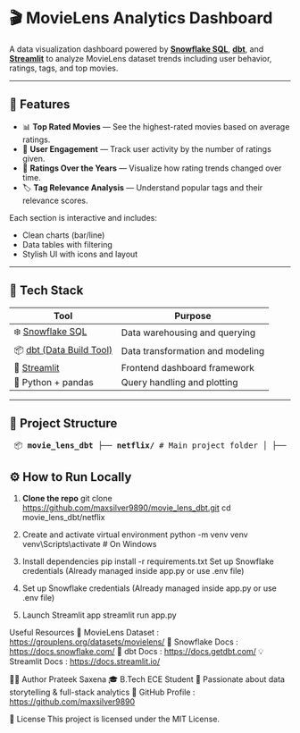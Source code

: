 # 🎬 MovieLens Analytics Dashboard

A data visualization dashboard powered by **[Snowflake SQL](https://docs.snowflake.com/)**, **[dbt](https://docs.getdbt.com/)**, and **[Streamlit](https://streamlit.io/)** to analyze MovieLens dataset trends including user behavior, ratings, tags, and top movies.

---

## 🚀 Features

- 📊 **Top Rated Movies** — See the highest-rated movies based on average ratings.
- 👤 **User Engagement** — Track user activity by the number of ratings given.
- 📅 **Ratings Over the Years** — Visualize how rating trends changed over time.
- 🏷️ **Tag Relevance Analysis** — Understand popular tags and their relevance scores.

Each section is interactive and includes:
- Clean charts (bar/line)
- Data tables with filtering
- Stylish UI with icons and layout

---

## 🧱 Tech Stack

|                      Tool                              | Purpose                                 |
|--------------------------------------------------------|-----------------------------------------|
| ❄️ [Snowflake SQL](https://docs.snowflake.com/)       |  Data warehousing and querying          |
| 📦 [dbt (Data Build Tool)](https://docs.getdbt.com/)  | Data transformation and modeling        |
| 🧠 [Streamlit](https://docs.streamlit.io/)            | Frontend dashboard framework            |
| 🐍 Python + pandas                                    | Query handling and plotting             |

---

## 📁 Project Structure
<pre> 📦 <b>movie_lens_dbt</b> ├── <b>netflix/</b> # Main project folder │ ├── <b>models/</b> # dbt models (SQL transformations) │ │ ├── <b>staging/</b> # Staging models │ │ ├── <b>marts/</b> # Business logic (facts, dims) │ │ └── <b>example/</b> # Example dbt models │ ├── <b>analyses/</b> # dbt analyses (optional) │ ├── <b>tests/</b> # dbt tests (custom or generic) │ ├── <b>snapshots/</b> # Snapshot models (if used) │ ├── <b>seeds/</b> # Raw CSV seed files │ ├── <b>macros/</b> # Reusable dbt macros │ ├── <b>app.py</b> # Streamlit dashboard │ ├── <b>queries.py</b> # SQL query strings for app │ └── <b>.env</b> (🔒 ignored) # Environment variables (credentials, etc.) │ ├── <b>dbt_packages/</b> # Auto-managed dbt dependencies ├── <b>target/</b> # dbt build artifacts (ignored) ├── <b>logs/</b> # Logs (ignored) ├── <b>.gitignore</b> ├── <b>README.md</b> └── <b>requirements.txt</b> # Python packages for Streamlit app </pre>




## ⚙️ How to Run Locally

1. **Clone the repo**
   git clone https://github.com/maxsilver9890/movie_lens_dbt.git
   cd movie_lens_dbt/netflix

2. Create and activate virtual environment
    python -m venv venv
    venv\Scripts\activate   # On Windows

3. Install dependencies
    pip install -r requirements.txt
    Set up Snowflake credentials
    (Already managed inside app.py or use .env file)

4. Set up Snowflake credentials
    (Already managed inside app.py or use .env file)

5. Launch Streamlit app
    streamlit run app.py

Useful Resources
📘 MovieLens Dataset : https://grouplens.org/datasets/movielens/
🧊 Snowflake Docs : https://docs.snowflake.com/
🧮 dbt Docs : https://docs.getdbt.com/
💡 Streamlit Docs : https://docs.streamlit.io/

👨‍💻 Author
Prateek Saxena
🎓 B.Tech ECE Student
💼 Passionate about data storytelling & full-stack analytics
🔗 GitHub Profile : https://github.com/maxsilver9890

📝 License
This project is licensed under the MIT License.
